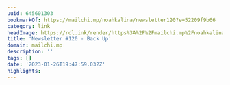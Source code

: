 ```yaml
---
uuid: 645601303
bookmarkOf: https://mailchi.mp/noahkalina/newsletter120?e=52209f9b66
category: link
headImage: https://rdl.ink/render/https%3A%2F%2Fmailchi.mp%2Fnoahkalina%2Fnewsletter120%3Fe%3D52209f9b66
title: 'Newsletter #120 - Back Up'
domain: mailchi.mp
description: ''
tags: []
date: '2023-01-26T19:47:59.032Z'
highlights:
---
```



